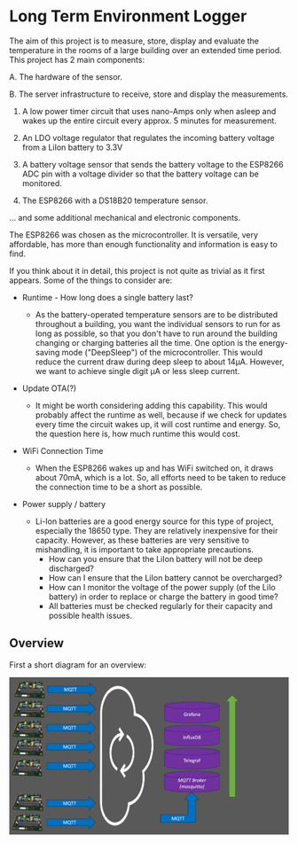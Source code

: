 # Long Term Environment Logger

The aim of this project is to measure, store, display and evaluate the temperature in the rooms of a large building over an extended time period. This project has 2 main components:

A. The hardware of the sensor.

B. The server infrastructure to receive, store and display the measurements.

1. A low power timer circuit that uses nano-Amps only when asleep and wakes up the entire circuit every approx. 5 minutes for measurement.

2. An LDO voltage regulator that regulates the incoming battery voltage from a LiIon battery to 3.3V

3. A battery voltage sensor that sends the battery voltage to the ESP8266 ADC pin with a voltage divider so that the battery voltage can be monitored.

4. The ESP8266 with a DS18B20 temperature sensor. 

... and some additional mechanical and electronic components.

The ESP8266 was chosen as the microcontroller. It is versatile, very affordable, has more than enough functionality and information is easy to find.

If you think about it in detail, this project is not quite as trivial as it first appears. Some of the things to consider are:

* Runtime - How long does a single battery last?

  * As the battery-operated temperature sensors are to be distributed throughout a building, you want the individual sensors to run for as long as possible, so that you don't have to run around the building changing or charging batteries all the time. One option is the energy-saving mode ("DeepSleep") of the microcontroller. This would reduce the current draw during deep sleep to about 14µA. However, we want to achieve single digit µA or less sleep current.

* Update OTA(?)
	* It might be worth considering adding this capability. This would probably affect the runtime as well, because if we check for updates every time the circuit wakes up, it will cost runtime and energy. So, the question here is, how much runtime this would cost.

* WiFi Connection Time
	* When the ESP8266 wakes up and has WiFi switched on, it draws about 70mA, which is a lot. So, all efforts need to be taken to reduce the connection time to be a short as possible.

* Power supply / battery
	* Li-Ion batteries are a good energy source for this type of project, especially the 18650 type. They are relatively inexpensive for their capacity. However, as these batteries are very sensitive to mishandling, it is important to take appropriate precautions.
		* How can you ensure that the LiIon battery will not be deep discharged?
		* How can I ensure that the LiIon battery cannot be overcharged?
		* How can I monitor the voltage of the power supply (of the LiIo battery) in order to replace or charge the battery in good time?
		* All batteries must be checked regularly for their capacity and possible health issues.

## Overview

First a short diagram for an overview:

![alt text](<https://github.com/ThomasStolt/LongTermEnvLogger/blob/master/images/PrincipleArchitecture.png>)


